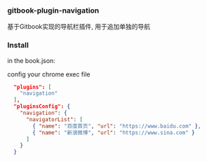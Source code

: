 ### gitbook-plugin-navigation
基于Gitbook实现的导航栏插件, 用于追加单独的导航

### Install
in the book.json:

config your chrome exec file
```json
  "plugins": [
    "navigation"
  ],
  "pluginsConfig": {
    "navigation": {
      "navigatorList": [
        { "name": "百度首页", "url": "https://www.baidu.com" },
        { "name": "新浪微博", "url": "https://www.sina.com" }
      ]
    }
  }
```
